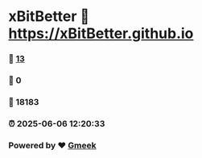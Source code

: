 # xBitBetter :link: https://xBitBetter.github.io 
### :page_facing_up: [13](https://xBitBetter.github.io/tag.html) 
### :speech_balloon: 0 
### :hibiscus: 18183 
### :alarm_clock: 2025-06-06 12:20:33 
### Powered by :heart: [Gmeek](https://github.com/Meekdai/Gmeek)
